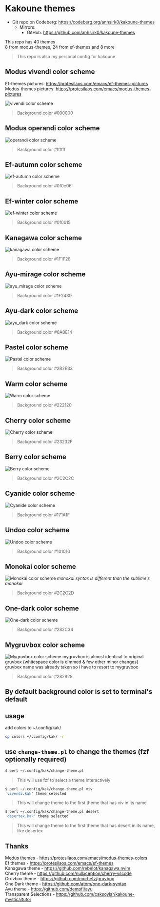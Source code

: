 # Kakoune themes

+ Git repo on Codeberg: <https://codeberg.org/anhsirk0/kakoune-themes>
  - Mirrors:
    + GitHub: <https://github.com/anhsirk0/kakoune-themes>

This repo has 40 themes  
8 from modus-themes, 24 from ef-themes and 8 more  

> This repo is also my personal config for kakoune  

## Modus vivendi color scheme

Ef-themes pictures: https://protesilaos.com/emacs/ef-themes-pictures  
Modus-themes pictures: https://protesilaos.com/emacs/modus-themes-pictures  


![vivendi color scheme ](https://codeberg.org/anhsirk0/kakoune-themes/raw/branch/master/screenshots/vivendi.png)
> Background color #000000

## Modus operandi color scheme
![operandi color scheme ](https://codeberg.org/anhsirk0/kakoune-themes/raw/branch/master/screenshots/operandi.png)
> Background color #ffffff

## Ef-autumn color scheme
![ef-autumn color scheme ](https://codeberg.org/anhsirk0/kakoune-themes/raw/branch/master/screenshots/ef-autumn.png)
> Background color #0f0e06

## Ef-winter color scheme
![ef-winter color scheme ](https://codeberg.org/anhsirk0/kakoune-themes/raw/branch/master/screenshots/ef-winter.png)
> Background color #0f0b15

## Kanagawa color scheme
![kanagawa color scheme ](https://codeberg.org/anhsirk0/kakoune-themes/raw/branch/master/screenshots/kanagawa.png)
> Background color #1F1F28

## Ayu-mirage color scheme
![ayu_mirage color scheme ](https://codeberg.org/anhsirk0/kakoune-themes/raw/branch/master/screenshots/ayu_mirage.png)
> Background color #1F2430

## Ayu-dark color scheme
![ayu_dark color scheme ](https://codeberg.org/anhsirk0/kakoune-themes/raw/branch/master/screenshots/ayu_dark.png)
> Background color #0A0E14

## Pastel color scheme
![Pastel color scheme ](https://codeberg.org/anhsirk0/kakoune-themes/raw/branch/master/screenshots/pastel.png)
> Background color #2B2E33

## Warm color scheme
![Warm color scheme ](https://codeberg.org/anhsirk0/kakoune-themes/raw/branch/master/screenshots/warm.png)
> Background color #222120

## Cherry color scheme
![Cherry color scheme ](https://codeberg.org/anhsirk0/kakoune-themes/raw/branch/master/screenshots/cherry.png)
> Background color #23232F

## Berry color scheme
![Berry color scheme ](https://codeberg.org/anhsirk0/kakoune-themes/raw/branch/master/screenshots/berry.png)
> Background color #2C2C2C

## Cyanide color scheme
![Cyanide color scheme ](https://codeberg.org/anhsirk0/kakoune-themes/raw/branch/master/screenshots/cyanide.png)
> Background color #171A1F

## Undoo color scheme
![Undoo color scheme ](https://codeberg.org/anhsirk0/kakoune-themes/raw/branch/master/screenshots/undoo.png)
> Background color #101010

## Monokai color scheme
![Monokai color scheme ](https://codeberg.org/anhsirk0/kakoune-themes/raw/branch/master/screenshots/monokai.png)
*monokai syntax is different than the sublime's monokai*
> Background color #2C2C2D

## One-dark color scheme
![One-dark color scheme ](https://codeberg.org/anhsirk0/kakoune-themes/raw/branch/master/screenshots/one_dark.png)
> Background color #282C34

## Mygruvbox color scheme
![Mygruvbox color scheme ](https://codeberg.org/anhsirk0/kakoune-themes/raw/branch/master/screenshots/mygruvbox.png)
mygruvbox is almost identical to original gruvbox {whitespace color is dimmed & few other minor changes}  
gruvbox name was already taken so i have to resort to mygruvbox
> Background color #282828

## By default background color is set to terminal's default
## usage
add colors to ~/.config/kak/
```bash
cp colors ~/.config/kak/ -r
```

## use `change-theme.pl` to change the themes (fzf optionally required)
```bash
$ perl ~/.config/kak/change-theme.pl 
```
> This will use fzf to select a theme interactively
```bash
$ perl ~/.config/kak/change-theme.pl viv
'vivendi.kak' theme selected
```
> This will change theme to the first theme that has viv in its name
```bash
$ perl ~/.config/kak/change-theme.pl desert
'desertex.kak' theme selected
```
> This will change theme to the first theme that has desert in its name, like desertex

## Thanks
Modus themes - https://protesilaos.com/emacs/modus-themes-colors  
Ef themes - https://protesilaos.com/emacs/ef-themes  
Kanagawa theme - https://github.com/rebelot/kanagawa.nvim  
Cherry theme -  https://github.com/nullxception/cherry-vscode  
Gruvbox theme - https://github.com/morhetz/gruvbox  
One Dark theme - https://github.com/atom/one-dark-syntax  
Ayu theme - https://github.com/dempfi/ayu  
Transparent Selections - https://github.com/caksoylar/kakoune-mysticaltutor  
